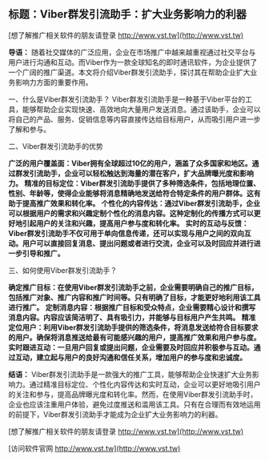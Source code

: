 ## **标题：Viber群发引流助手：扩大业务影响力的利器**

[想了解推广相关软件的朋友请登录 http://www.vst.tw](http://www.vst.tw)

**导语：**
随着社交媒体的广泛应用，企业在市场推广中越来越重视通过社交平台与用户进行沟通和互动。而Viber作为一款全球知名的即时通讯软件，为企业提供了一个广阔的推广渠道。本文将介绍Viber群发引流助手，探讨其在帮助企业扩大业务影响力方面的重要作用。

一、什么是Viber群发引流助手？
Viber群发引流助手是一种基于Viber平台的工具，能够帮助企业实现快速、高效地向大量用户发送消息。通过该助手，企业可以将自己的产品、服务、促销信息等内容直接传达给目标用户，从而吸引用户进一步了解和参与。

二、Viber群发引流助手的优势

**广泛的用户覆盖面：Viber拥有全球超过10亿的用户，涵盖了众多国家和地区。通过群发引流助手，企业可以轻松触达到海量的潜在客户，扩大品牌曝光度和影响力。**
**精准的目标定位：Viber群发引流助手提供了多种筛选条件，包括地理位置、性别、年龄等，使得企业能够将消息精确地发送给符合特定条件的用户群体。这有助于提高推广效果和转化率。**
**个性化的内容传达：通过Viber群发引流助手，企业可以根据用户的需求和兴趣定制个性化的消息内容。这种定制化的传播方式可以更好地引起用户的关注和兴趣，提高用户参与度和转化率。**
**实时的互动与反馈：Viber群发引流助手不仅可用于单向信息传递，还可以实现与用户之间的双向互动。用户可以直接回复消息、提出问题或者进行交流，企业可以及时回应并进行进一步引导和推广。**

三、如何使用Viber群发引流助手？

**确定推广目标：在使用Viber群发引流助手之前，企业需要明确自己的推广目标，包括推广对象、推广内容和推广时间等。只有明确了目标，才能更好地利用该工具进行推广。**
**定制消息内容：根据推广目标和受众特点，企业需要精心设计和撰写消息内容。内容应该简洁明了、具有吸引力，并能够与目标用户产生共鸣。**
**精准定位用户：利用Viber群发引流助手提供的筛选条件，将消息发送给符合目标要求的用户。确保将消息推送给最有可能感兴趣的用户，提高推广效果和用户参与度。**
**实时跟进互动：一旦用户回复或提出问题，企业需要及时回应并积极参与互动。通过互动，建立起与用户的良好沟通和信任关系，增加用户的参与度和忠诚度。**

**结语：**
Viber群发引流助手是一款强大的推广工具，能够帮助企业快速扩大业务影响力。通过精准目标定位、个性化内容传达和实时互动，企业可以更好地吸引用户的关注和参与，提高品牌曝光度和转化率。然而，在使用Viber群发引流助手时，企业也应该注重用户体验，避免过度推送和滥用该工具。只有在合理而有效地运用的前提下，Viber群发引流助手才能成为企业扩大业务影响力的利器。

[想了解推广相关软件的朋友请登录 http://www.vst.tw](http://www.vst.tw)


[访问软件官网 http://www.vst.tw](http://www.vst.tw)
